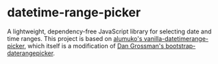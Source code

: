 # datetime-range-picker
A lightweight, dependency-free JavaScript library for selecting date and time ranges. This project is based on [alumuko's vanilla-datetimerange-picker](alumuko/vanilla-datetimerange-picker), which itself is a modification of [Dan Grossman's bootstrap-daterangepicker](https://github.com/dangrossman/daterangepicker).


